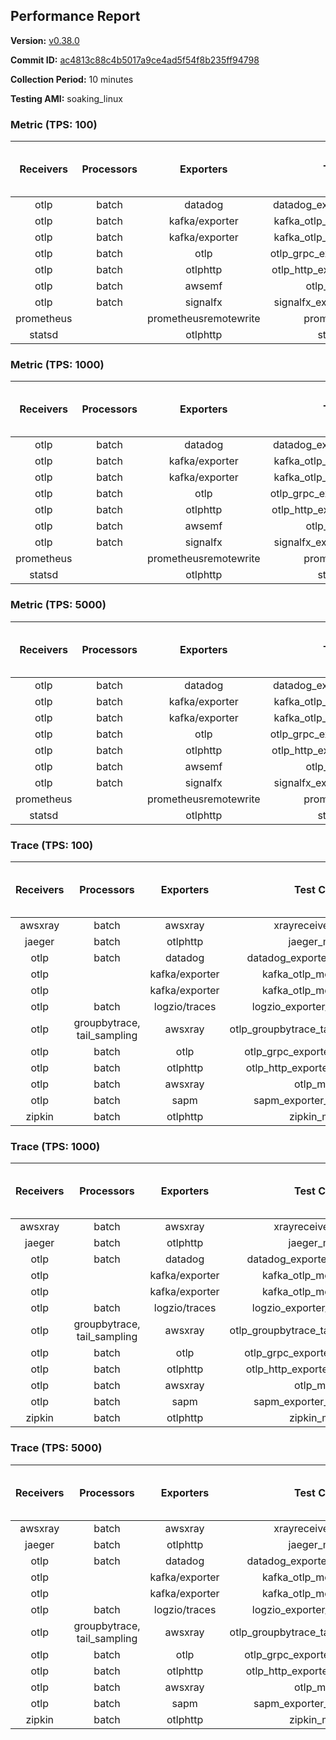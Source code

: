 ## Performance Report

**Version:** [v0.38.0](https://github.com/aws-observability/aws-otel-collector/releases/tag/v0.38.0)

**Commit ID:** [ac4813c88c4b5017a9ce4ad5f54f8b235ff94798](https://github.com/aws-observability/aws-otel-collector/commit/ac4813c88c4b5017a9ce4ad5f54f8b235ff94798)

**Collection Period:** 10 minutes

**Testing AMI:** soaking_linux


### Metric (TPS: 100)
| Receivers | Processors | Exporters | Test Case | Data Type | Instance Type | Avg CPU Usage (Percent) | Avg Memory Usage (Megabytes) | Max CPU Usage (Percent) | Max Memory Usage (Megabytes) |
|:---------:|:----------:|:---------:|:---------:|:---------:|:-------------:|:-----------------------:|:----------------------------:|:-----------------------:|:----------------------------:|
| otlp | batch | datadog | datadog_exporter_metric_mock | otlp | m5.2xlarge | 0.48 | 95.47 | 0.70 | 97.03 |
| otlp | batch | kafka/exporter | kafka_otlp_metric_mock_2_8_1 | otlp | m5.2xlarge | 0.19 | 94.02 | 0.40 | 94.99 |
| otlp | batch | kafka/exporter | kafka_otlp_metric_mock_3_2_0 | otlp | m5.2xlarge | 0.20 | 93.47 | 0.40 | 95.86 |
| otlp | batch | otlp | otlp_grpc_exporter_metric_mock | otlp | m5.2xlarge | 0.18 | 87.35 | 0.30 | 88.37 |
| otlp | batch | otlphttp | otlp_http_exporter_metric_mock | otlp | m5.2xlarge | 0.21 | 97.62 | 0.40 | 100.05 |
| otlp | batch | awsemf | otlp_metric_mock | otlp | m5.2xlarge | 0.41 | 90.05 | 0.60 | 91.28 |
| otlp | batch | signalfx | signalfx_exporter_metric_mock | otlp | m5.2xlarge | 0.25 | 96.35 | 0.40 | 99.43 |
| prometheus |  | prometheusremotewrite | prometheus_mock | prometheus | m5.2xlarge | 0.08 | 93.39 | 0.20 | 94.09 |
| statsd |  | otlphttp | statsd_mock | statsd | m5.2xlarge | 0.02 | 75.99 | 0.10 | 76.87 |

### Metric (TPS: 1000)
| Receivers | Processors | Exporters | Test Case | Data Type | Instance Type | Avg CPU Usage (Percent) | Avg Memory Usage (Megabytes) | Max CPU Usage (Percent) | Max Memory Usage (Megabytes) |
|:---------:|:----------:|:---------:|:---------:|:---------:|:-------------:|:-----------------------:|:----------------------------:|:-----------------------:|:----------------------------:|
| otlp | batch | datadog | datadog_exporter_metric_mock | otlp | m5.2xlarge | 2.19 | 99.29 | 2.40 | 101.34 |
| otlp | batch | kafka/exporter | kafka_otlp_metric_mock_2_8_1 | otlp | m5.2xlarge | 2.62 | 101.08 | 2.80 | 102.58 |
| otlp | batch | kafka/exporter | kafka_otlp_metric_mock_3_2_0 | otlp | m5.2xlarge | 0.51 | 95.71 | 0.60 | 96.84 |
| otlp | batch | otlp | otlp_grpc_exporter_metric_mock | otlp | m5.2xlarge | 0.43 | 91.80 | 1.00 | 105.57 |
| otlp | batch | otlphttp | otlp_http_exporter_metric_mock | otlp | m5.2xlarge | 0.57 | 98.56 | 0.70 | 101.24 |
| otlp | batch | awsemf | otlp_metric_mock | otlp | m5.2xlarge | 1.72 | 93.95 | 1.90 | 94.89 |
| otlp | batch | signalfx | signalfx_exporter_metric_mock | otlp | m5.2xlarge | 0.84 | 99.13 | 1.00 | 101.00 |
| prometheus |  | prometheusremotewrite | prometheus_mock | prometheus | m5.2xlarge | 0.77 | 115.80 | 1.40 | 123.58 |
| statsd |  | otlphttp | statsd_mock | statsd | m5.2xlarge | 0.01 | 76.98 | 0.10 | 78.28 |

### Metric (TPS: 5000)
| Receivers | Processors | Exporters | Test Case | Data Type | Instance Type | Avg CPU Usage (Percent) | Avg Memory Usage (Megabytes) | Max CPU Usage (Percent) | Max Memory Usage (Megabytes) |
|:---------:|:----------:|:---------:|:---------:|:---------:|:-------------:|:-----------------------:|:----------------------------:|:-----------------------:|:----------------------------:|
| otlp | batch | datadog | datadog_exporter_metric_mock | otlp | m5.2xlarge | 10.56 | 118.10 | 11.20 | 123.16 |
| otlp | batch | kafka/exporter | kafka_otlp_metric_mock_2_8_1 | otlp | m5.2xlarge | 10.70 | 112.40 | 11.30 | 115.46 |
| otlp | batch | kafka/exporter | kafka_otlp_metric_mock_3_2_0 | otlp | m5.2xlarge | 13.48 | 113.17 | 14.50 | 116.59 |
| otlp | batch | otlp | otlp_grpc_exporter_metric_mock | otlp | m5.2xlarge | 1.52 | 101.59 | 4.20 | 226.19 |
| otlp | batch | otlphttp | otlp_http_exporter_metric_mock | otlp | m5.2xlarge | 2.06 | 100.63 | 2.30 | 103.05 |
| otlp | batch | awsemf | otlp_metric_mock | otlp | m5.2xlarge | 8.75 | 106.72 | 9.10 | 108.68 |
| otlp | batch | signalfx | signalfx_exporter_metric_mock | otlp | m5.2xlarge | 3.83 | 98.43 | 4.10 | 102.56 |
| prometheus |  | prometheusremotewrite | prometheus_mock | prometheus | m5.2xlarge | 4.69 | 228.81 | 7.80 | 255.31 |
| statsd |  | otlphttp | statsd_mock | statsd | m5.2xlarge | 0.01 | 76.68 | 0.10 | 78.05 |

### Trace (TPS: 100)
| Receivers | Processors | Exporters | Test Case | Data Type | Instance Type | Avg CPU Usage (Percent) | Avg Memory Usage (Megabytes) | Max CPU Usage (Percent) | Max Memory Usage (Megabytes) |
|:---------:|:----------:|:---------:|:---------:|:---------:|:-------------:|:-----------------------:|:----------------------------:|:-----------------------:|:----------------------------:|
| awsxray | batch | awsxray | xrayreceiver_mock | xray | m5.2xlarge | 3.86 | 91.38 | 4.10 | 93.29 |
| jaeger | batch | otlphttp | jaeger_mock | jaeger | m5.2xlarge | 0.04 | 77.30 | 0.20 | 78.46 |
| otlp | batch | datadog | datadog_exporter_trace_mock | otlp | m5.2xlarge | 0.06 | 79.69 | 0.20 | 80.15 |
| otlp |  | kafka/exporter | kafka_otlp_mock_2_8_1 | otlp | m5.2xlarge | 0.05 | 83.59 | 0.20 | 85.32 |
| otlp |  | kafka/exporter | kafka_otlp_mock_3_2_0 | otlp | m5.2xlarge | 0.05 | 83.38 | 0.20 | 84.78 |
| otlp | batch | logzio/traces | logzio_exporter_trace_mock | otlp | m5.2xlarge | 0.03 | 76.87 | 0.20 | 78.14 |
| otlp | groupbytrace, tail_sampling | awsxray | otlp_groupbytrace_tailsampling_mock | otlp | m5.2xlarge | 0.03 | 79.49 | 0.20 | 80.29 |
| otlp | batch | otlp | otlp_grpc_exporter_trace_mock | otlp | m5.2xlarge | 0.03 | 80.13 | 0.20 | 80.97 |
| otlp | batch | otlphttp | otlp_http_exporter_trace_mock | otlp | m5.2xlarge | 0.04 | 77.48 | 0.20 | 78.94 |
| otlp | batch | awsxray | otlp_mock | otlp | m5.2xlarge | 0.04 | 74.83 | 0.20 | 75.05 |
| otlp | batch | sapm | sapm_exporter_trace_mock | otlp | m5.2xlarge | 0.04 | 75.18 | 0.10 | 77.32 |
| zipkin | batch | otlphttp | zipkin_mock | zipkin | m5.2xlarge | 0.04 | 77.10 | 0.20 | 78.58 |

### Trace (TPS: 1000)
| Receivers | Processors | Exporters | Test Case | Data Type | Instance Type | Avg CPU Usage (Percent) | Avg Memory Usage (Megabytes) | Max CPU Usage (Percent) | Max Memory Usage (Megabytes) |
|:---------:|:----------:|:---------:|:---------:|:---------:|:-------------:|:-----------------------:|:----------------------------:|:-----------------------:|:----------------------------:|
| awsxray | batch | awsxray | xrayreceiver_mock | xray | m5.2xlarge | 19.40 | 95.90 | 19.90 | 97.74 |
| jaeger | batch | otlphttp | jaeger_mock | jaeger | m5.2xlarge | 0.04 | 76.36 | 0.20 | 77.46 |
| otlp | batch | datadog | datadog_exporter_trace_mock | otlp | m5.2xlarge | 0.05 | 79.27 | 0.20 | 79.42 |
| otlp |  | kafka/exporter | kafka_otlp_mock_2_8_1 | otlp | m5.2xlarge | 0.16 | 83.28 | 0.30 | 84.12 |
| otlp |  | kafka/exporter | kafka_otlp_mock_3_2_0 | otlp | m5.2xlarge | 0.05 | 83.03 | 0.20 | 85.41 |
| otlp | batch | logzio/traces | logzio_exporter_trace_mock | otlp | m5.2xlarge | 0.05 | 77.07 | 0.20 | 77.93 |
| otlp | groupbytrace, tail_sampling | awsxray | otlp_groupbytrace_tailsampling_mock | otlp | m5.2xlarge | 0.03 | 78.29 | 0.10 | 79.70 |
| otlp | batch | otlp | otlp_grpc_exporter_trace_mock | otlp | m5.2xlarge | 0.04 | 80.39 | 0.20 | 81.24 |
| otlp | batch | otlphttp | otlp_http_exporter_trace_mock | otlp | m5.2xlarge | 0.04 | 76.70 | 0.20 | 77.25 |
| otlp | batch | awsxray | otlp_mock | otlp | m5.2xlarge | 0.04 | 78.30 | 0.20 | 79.82 |
| otlp | batch | sapm | sapm_exporter_trace_mock | otlp | m5.2xlarge | 0.03 | 78.55 | 0.20 | 79.43 |
| zipkin | batch | otlphttp | zipkin_mock | zipkin | m5.2xlarge | 0.03 | 76.28 | 0.10 | 76.93 |

### Trace (TPS: 5000)
| Receivers | Processors | Exporters | Test Case | Data Type | Instance Type | Avg CPU Usage (Percent) | Avg Memory Usage (Megabytes) | Max CPU Usage (Percent) | Max Memory Usage (Megabytes) |
|:---------:|:----------:|:---------:|:---------:|:---------:|:-------------:|:-----------------------:|:----------------------------:|:-----------------------:|:----------------------------:|
| awsxray | batch | awsxray | xrayreceiver_mock | xray | m5.2xlarge | 25.73 | 107.54 | 27.20 | 111.87 |
| jaeger | batch | otlphttp | jaeger_mock | jaeger | m5.2xlarge | 0.04 | 78.02 | 0.20 | 78.68 |
| otlp | batch | datadog | datadog_exporter_trace_mock | otlp | m5.2xlarge | 0.05 | 79.50 | 0.20 | 80.15 |
| otlp |  | kafka/exporter | kafka_otlp_mock_2_8_1 | otlp | m5.2xlarge | 0.05 | 81.84 | 0.20 | 84.77 |
| otlp |  | kafka/exporter | kafka_otlp_mock_3_2_0 | otlp | m5.2xlarge | 0.17 | 83.62 | 0.30 | 84.61 |
| otlp | batch | logzio/traces | logzio_exporter_trace_mock | otlp | m5.2xlarge | 0.03 | 76.09 | 0.20 | 77.43 |
| otlp | groupbytrace, tail_sampling | awsxray | otlp_groupbytrace_tailsampling_mock | otlp | m5.2xlarge | 0.03 | 80.19 | 0.20 | 81.35 |
| otlp | batch | otlp | otlp_grpc_exporter_trace_mock | otlp | m5.2xlarge | 0.04 | 76.43 | 0.10 | 77.47 |
| otlp | batch | otlphttp | otlp_http_exporter_trace_mock | otlp | m5.2xlarge | 0.04 | 77.17 | 0.10 | 78.20 |
| otlp | batch | awsxray | otlp_mock | otlp | m5.2xlarge | 0.03 | 76.68 | 0.20 | 76.81 |
| otlp | batch | sapm | sapm_exporter_trace_mock | otlp | m5.2xlarge | 0.03 | 77.81 | 0.10 | 78.08 |
| zipkin | batch | otlphttp | zipkin_mock | zipkin | m5.2xlarge | 0.04 | 77.91 | 0.10 | 78.99 |
